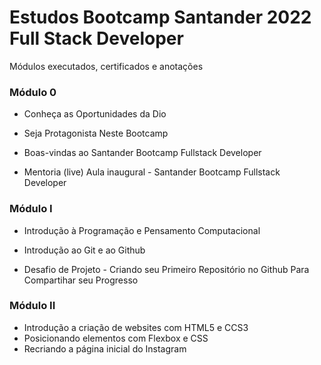 # Estudos Bootcamp Santander 2022 Full Stack Developer
Módulos executados, certificados e anotações 

### Módulo 0

- Conheça as Oportunidades da Dio

- Seja Protagonista Neste Bootcamp

- Boas-vindas ao Santander Bootcamp Fullstack Developer

- Mentoria (live)  Aula inaugural - Santander Bootcamp Fullstack Developer

  

### Módulo I

- Introdução à Programação e Pensamento Computacional

- Introdução ao Git e ao Github

- Desafio de Projeto - Criando seu Primeiro Repositório no Github Para Compartihar seu Progresso

  

### Módulo II

- Introdução a criação de websites com HTML5 e CCS3
- Posicionando elementos com Flexbox e CSS
- Recriando a página inicial do Instagram
